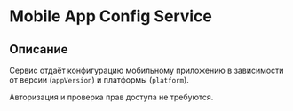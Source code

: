 # Mobile App Config Service

## Описание
Сервис отдаёт конфигурацию мобильному приложению в зависимости от версии (`appVersion`) и платформы (`platform`).

Авторизация и проверка прав доступа не требуются.